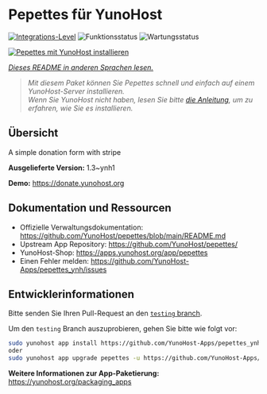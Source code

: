 <!--
N.B.: Diese README wurde automatisch von <https://github.com/YunoHost/apps/tree/master/tools/readme_generator> generiert.
Sie darf NICHT von Hand bearbeitet werden.
-->

# Pepettes für YunoHost

[![Integrations-Level](https://apps.yunohost.org/badge/integration/pepettes)](https://ci-apps.yunohost.org/ci/apps/pepettes/)
![Funktionsstatus](https://apps.yunohost.org/badge/state/pepettes)
![Wartungsstatus](https://apps.yunohost.org/badge/maintained/pepettes)

[![Pepettes mit YunoHost installieren](https://install-app.yunohost.org/install-with-yunohost.svg)](https://install-app.yunohost.org/?app=pepettes)

*[Dieses README in anderen Sprachen lesen.](./ALL_README.md)*

> *Mit diesem Paket können Sie Pepettes schnell und einfach auf einem YunoHost-Server installieren.*  
> *Wenn Sie YunoHost nicht haben, lesen Sie bitte [die Anleitung](https://yunohost.org/install), um zu erfahren, wie Sie es installieren.*

## Übersicht

A simple donation form with stripe

**Ausgelieferte Version:** 1.3~ynh1

**Demo:** <https://donate.yunohost.org>
## Dokumentation und Ressourcen

- Offizielle Verwaltungsdokumentation: <https://github.com/YunoHost/pepettes/blob/main/README.md>
- Upstream App Repository: <https://github.com/YunoHost/pepettes/>
- YunoHost-Shop: <https://apps.yunohost.org/app/pepettes>
- Einen Fehler melden: <https://github.com/YunoHost-Apps/pepettes_ynh/issues>

## Entwicklerinformationen

Bitte senden Sie Ihren Pull-Request an den [`testing` branch](https://github.com/YunoHost-Apps/pepettes_ynh/tree/testing).

Um den `testing` Branch auszuprobieren, gehen Sie bitte wie folgt vor:

```bash
sudo yunohost app install https://github.com/YunoHost-Apps/pepettes_ynh/tree/testing --debug
oder
sudo yunohost app upgrade pepettes -u https://github.com/YunoHost-Apps/pepettes_ynh/tree/testing --debug
```

**Weitere Informationen zur App-Paketierung:** <https://yunohost.org/packaging_apps>
